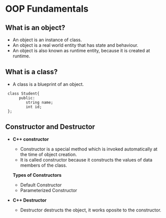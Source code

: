 # OOP Fundamentals

## What is an object?
  - An object is an instance of class.
  - An object is a real world entity that has state and behaviour.
  - An object is also known as runtime entity, because it is created at runtime.

## What is a class?
  - A class is a blueprint of an object.
  ``` 
   class Student{      
        public:        
           string name;
           int id;     
   };                   
   ```
## Constructor and Destructor

- **C++ constructor**
  - Constructor is a special method which is invoked automatically at the time of object creation.
  - It is called constructor because it constructs the values of data members of the class.

  **Types of Constructors**
  - Default Constructor
  - Parameterized Constructor

- **C++ Destructor**
  - Destructor destructs the object, it works oposite to the constructor.
